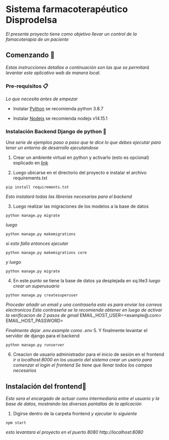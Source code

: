 # Sistema farmacoterapéutico Disprodelsa

_El presente proyecto tiene como objetivo llevar un control de la famacoterapia de un paciente_

## Comenzando 🚀

_Estas instrucciones detallas a continuación son las que se permitará levantar este aplicativo web de manera local._


### Pre-requisitos 📋

_Lo que necesita antes de empezar_


* Instalar [Python](https://www.python.org/) se recomienda python 3.8.7

* Instalar [Nodejs](https://nodejs.org/es/) se recomienda nodejs v14.15.1


### Instalación Backend Django de python 🔧

_Una serie de ejemplos paso a paso que te dice lo que debes ejecutar para tener un entorno de desarrollo ejecutandose_

1. Crear un ambiente virtual en python y activarlo (esto es opcional) explicado en [link](https://medium.com/@m.monroyc22/configurar-entorno-virtual-python-a860e820aace/)

2. Luego ubicarse en el directorio del proyecto e instalar el archivo requirements.txt
```
pip install requirements.txt
```
_Esto instalará todas las librerias necesarias para el backend_

3. Luego realizar las migraciones de los modelos a la base de datos
```
python manage.py migrate
```
_luego_
```
python manage.py makemigrations
```

_si esto falla entonces ejecutar_
```
python manage.py makemigrations core
```
_y luego_
```
python manage.py migrate
```


4. En este punto se tiene la base de datos ya desplejada en sq.lite3
_luego crear un superusuario_

```
python manage.py createsuperuser
```

_Proceder añadir un email y una contraseña esto es para enviar los correos electronicos_
_Esta contraseña se la recomienda obtener en luego de activar la verificacion de 2 pasos de gmail_
EMAIL_HOST_USER=<example@.com>
EMAIL_HOST_PASSWORD=<password>

_Finalmente dejar .env.example como .env_
5. Y finalmente levantar el servidor de django para el backend
 ```
 python manage.py runserver
 ```
6. Creacion de usuario administrador para el inicio de sesión en el frontend
_ir a localhost:8000 en los usuario del sistema crear un usario para comenzar el login el frontend_
_Se tiene que llenar todos los campos necesarios_

## Instalación del frontend🔧
_Este sera el encargado de actuar como intermediaria entre el usuario y la base de datos, mostrando las diversas pantallas de la aplicación_
1. Digirse dentro de la carpeta frontend
_y ejecutar lo siguiente_
```
npm start
```
_esto levantara el proyecto en el puerto 8080 http://localhost:8080_
